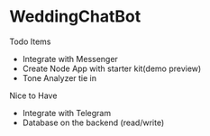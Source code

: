 # WeddingChatBot


Todo Items
* Integrate with Messenger
* Create Node App with starter kit(demo preview)
* Tone Analyzer tie in


Nice to Have
* Integrate with Telegram
* Database on the backend (read/write)

